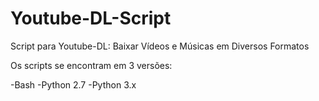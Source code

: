 # Youtube-DL-Script
Script para Youtube-DL: Baixar Vídeos e Músicas em Diversos Formatos

Os scripts se encontram em 3 versões:

-Bash
-Python 2.7
-Python 3.x
